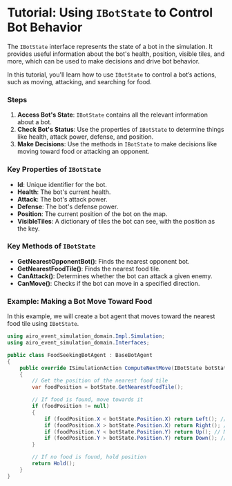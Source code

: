 # Tutorial: Using `IBotState` to Control Bot Behavior

The `IBotState` interface represents the state of a bot in the simulation. It provides useful information about the bot's health, position, visible tiles, and more, which can be used to make decisions and drive bot behavior.

In this tutorial, you'll learn how to use `IBotState` to control a bot’s actions, such as moving, attacking, and searching for food.

### Steps

1. **Access Bot's State**: `IBotState` contains all the relevant information about a bot.
2. **Check Bot's Status**: Use the properties of `IBotState` to determine things like health, attack power, defense, and position.
3. **Make Decisions**: Use the methods in `IBotState` to make decisions like moving toward food or attacking an opponent.

### Key Properties of `IBotState`

- **Id**: Unique identifier for the bot.
- **Health**: The bot's current health.
- **Attack**: The bot's attack power.
- **Defense**: The bot's defense power.
- **Position**: The current position of the bot on the map.
- **VisibleTiles**: A dictionary of tiles the bot can see, with the position as the key.

### Key Methods of `IBotState`

- **GetNearestOpponentBot()**: Finds the nearest opponent bot.
- **GetNearestFoodTile()**: Finds the nearest food tile.
- **CanAttack()**: Determines whether the bot can attack a given enemy.
- **CanMove()**: Checks if the bot can move in a specified direction.

### Example: Making a Bot Move Toward Food

In this example, we will create a bot agent that moves toward the nearest food tile using `IBotState`.

```csharp
using airo_event_simulation_domain.Impl.Simulation;
using airo_event_simulation_domain.Interfaces;

public class FoodSeekingBotAgent : BaseBotAgent
{
    public override ISimulationAction ComputeNextMove(IBotState botState)
    {
        // Get the position of the nearest food tile
        var foodPosition = botState.GetNearestFoodTile();

        // If food is found, move towards it
        if (foodPosition != null)
        {
            if (foodPosition.X < botState.Position.X) return Left(); // Move left
            if (foodPosition.X > botState.Position.X) return Right(); // Move right
            if (foodPosition.Y < botState.Position.Y) return Up(); // Move up
            if (foodPosition.Y > botState.Position.Y) return Down(); // Move down
        }

        // If no food is found, hold position
        return Hold();
    }
}
